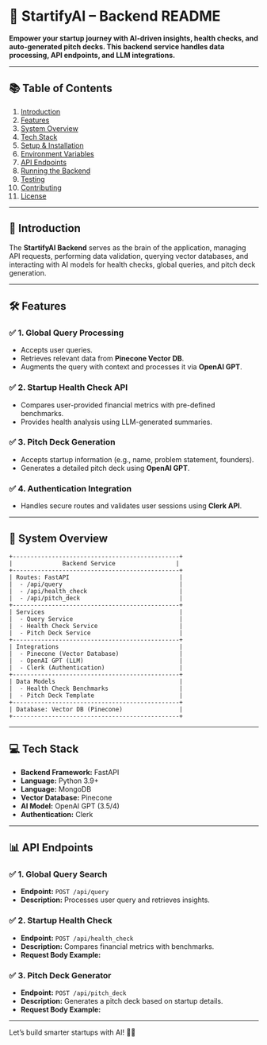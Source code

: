# 🚀 **StartifyAI – Backend README**  

**Empower your startup journey with AI-driven insights, health checks, and auto-generated pitch decks. This backend service handles data processing, API endpoints, and LLM integrations.**

---

## 📚 **Table of Contents**  

1. [Introduction](#introduction)  
2. [Features](#features)  
3. [System Overview](#system-overview)  
4. [Tech Stack](#tech-stack)  
5. [Setup & Installation](#setup--installation)  
6. [Environment Variables](#environment-variables)  
7. [API Endpoints](#api-endpoints)  
8. [Running the Backend](#running-the-backend)  
9. [Testing](#testing)  
10. [Contributing](#contributing)  
11. [License](#license)  

---

## 🌟 **Introduction**  

The **StartifyAI Backend** serves as the brain of the application, managing API requests, performing data validation, querying vector databases, and interacting with AI models for health checks, global queries, and pitch deck generation.

---

## 🛠️ **Features**  

### ✅ **1. Global Query Processing**  
- Accepts user queries.  
- Retrieves relevant data from **Pinecone Vector DB**.  
- Augments the query with context and processes it via **OpenAI GPT**.  

### ✅ **2. Startup Health Check API**  
- Compares user-provided financial metrics with pre-defined benchmarks.  
- Provides health analysis using LLM-generated summaries.  

### ✅ **3. Pitch Deck Generation**  
- Accepts startup information (e.g., name, problem statement, founders).  
- Generates a detailed pitch deck using **OpenAI GPT**.  

### ✅ **4. Authentication Integration**  
- Handles secure routes and validates user sessions using **Clerk API**.  

---

## 🧠 **System Overview**  

```plaintext
+-----------------------------------------------+
|              Backend Service                 |
+-----------------------------------------------+
| Routes: FastAPI                               |
|  - /api/query                                 |
|  - /api/health_check                          |
|  - /api/pitch_deck                            |
+-----------------------------------------------+
| Services                                      |
|  - Query Service                              |
|  - Health Check Service                       |
|  - Pitch Deck Service                         |
+-----------------------------------------------+
| Integrations                                  |
|  - Pinecone (Vector Database)                 |
|  - OpenAI GPT (LLM)                           |
|  - Clerk (Authentication)                     |
+-----------------------------------------------+
| Data Models                                   |
|  - Health Check Benchmarks                    |
|  - Pitch Deck Template                        |
+-----------------------------------------------+
| Database: Vector DB (Pinecone)                |
+-----------------------------------------------+
```

---

## 💻 **Tech Stack**  

- **Backend Framework:** FastAPI  
- **Language:** Python 3.9+
- **Language:** MongoDB
- **Vector Database:** Pinecone  
- **AI Model:** OpenAI GPT (3.5/4)  
- **Authentication:** Clerk  


---

## 📊 **API Endpoints**  

### ✅ **1. Global Query Search**  
- **Endpoint:** `POST /api/query`  
- **Description:** Processes user query and retrieves insights.  

### ✅ **2. Startup Health Check**  
- **Endpoint:** `POST /api/health_check`  
- **Description:** Compares financial metrics with benchmarks.  
- **Request Body Example:**  

### ✅ **3. Pitch Deck Generator**  
- **Endpoint:** `POST /api/pitch_deck`  
- **Description:** Generates a pitch deck based on startup details.  
- **Request Body Example:**  

---

Let’s build smarter startups with AI! 🚀✨
